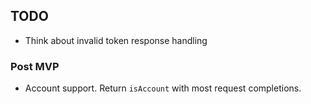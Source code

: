 ## TODO

* Think about invalid token response handling

### Post MVP

* Account support. Return `isAccount` with most request completions.
